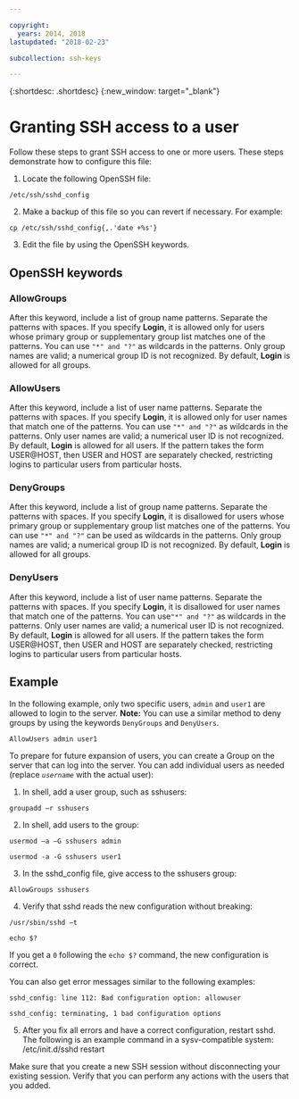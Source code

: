 ```yaml
---

copyright:
  years: 2014, 2018
lastupdated: "2018-02-23"

subcollection: ssh-keys

---
```


{:shortdesc: .shortdesc}
{:new_window: target="_blank"}

# Granting SSH access to a user

Follow these steps to grant SSH access to one or more users. These steps demonstrate how to configure this file:

1. Locate the following OpenSSH file:
```
/etc/ssh/sshd_config
```

2. Make a backup of this file so you can revert if necessary. For example:
```
cp /etc/ssh/sshd_config{,.'date +%s'}
```

3. Edit the file by using the OpenSSH keywords.


## OpenSSH keywords

### AllowGroups

After this keyword, include a list of group name patterns. Separate the patterns with spaces. If you specify **Login**, it is allowed only for users whose primary group or supplementary group list matches one of the patterns. You can use `"*" and "?"` as wildcards in the patterns. Only group names are valid; a numerical group ID is not recognized. By default, **Login** is allowed for all groups.

### AllowUsers

After this keyword, include a list of user name patterns. Separate the patterns with spaces. If you specify **Login**, it is allowed only for user names that match one of the patterns. You can use `"*" and "?"` as wildcards in the patterns. Only user names are valid; a numerical user ID is not recognized. By default, **Login** is allowed for all users. If the pattern takes the form USER@HOST, then USER and HOST are separately checked, restricting logins to particular users from particular hosts.

### DenyGroups

After this keyword, include a list of group name patterns. Separate the patterns with spaces. If you specify **Login**, it is disallowed for users whose primary group or supplementary group list matches one of the patterns. You can use `"*" and "?"` can be used as wildcards in the patterns. Only group names are valid; a numerical group ID is not recognized. By default, **Login** is allowed for all groups.

### DenyUsers

After this keyword, include a list of user name patterns. Separate the patterns with spaces. If you specify **Login**, it is disallowed for user names that match one of the patterns. You can use`"*" and "?"` as wildcards in the patterns. Only user names are valid; a numerical user ID is not recognized. By default, **Login** is allowed for all users.  If the pattern takes the form USER@HOST, then USER and HOST are separately checked, restricting logins to particular users from particular hosts.

## Example

In the following example, only two specific users, `admin` and `user1` are allowed to login to the server.
**Note:** You can use a similar method to deny groups by using the keywords `DenyGroups` and `DenyUsers`.
```
AllowUsers admin user1
```

To prepare for future expansion of users, you can create a Group on the server that can log into the server. You can add individual users as needed (replace *`username`* with the actual user):

1. In shell, add a user group, such as sshusers:
```
groupadd –r sshusers
```

2. In shell, add users to the group:
```
usermod –a –G sshusers admin
```
```
usermod -a -G sshusers user1
```

3. In the sshd_config file, give access to the sshusers group:
```
AllowGroups sshusers
```

4. Verify that sshd reads the new configuration without breaking:
```
/usr/sbin/sshd –t
```

```
echo $?
```

  If you get a `0` following the `echo $?` command, the new configuration is correct.

  You can also get error messages similar to the following examples:
```
sshd_config: line 112: Bad configuration option: allowuser
```

```
sshd_config: terminating, 1 bad configuration options
```

5. After you fix all errors and have a correct configuration, restart sshd. The following is an example command in a sysv-compatible system:
  /etc/init.d/sshd restart

Make sure that you create a new SSH session without disconnecting your existing session. Verify that you can perform any actions with the users that you added.
